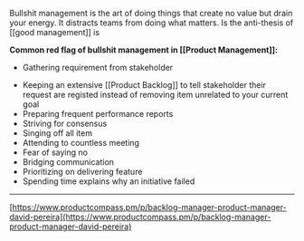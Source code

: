 Bullshit management is the art of doing things that create no value but drain your energy. It distracts teams from doing what matters.  Is the anti-thesis of [[good management]] is

**Common red flag of bullshit management in [[Product Management]]:**
- Gathering requirement from stakeholder
* Keeping an extensive [[Product Backlog]] to tell stakeholder their request are registed instead of removing item unrelated to your current goal
* Preparing frequent performance reports
* Striving for consensus
* Singing off all item
* Attending to countless meeting
* Fear of saying no
* Bridging communication
* Prioritizing on delivering feature
* Spending time explains why an initiative failed 

  
---
[https://www.productcompass.pm/p/backlog-manager-product-manager-david-pereira](https://www.productcompass.pm/p/backlog-manager-product-manager-david-pereira)